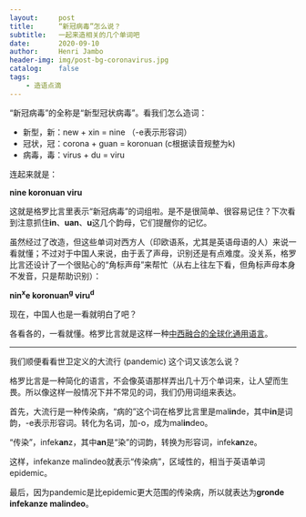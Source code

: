 ```yaml
---
layout:     post
title:      “新冠病毒”怎么说？
subtitle:   一起来造相关的几个单词吧
date:       2020-09-10
author:     Henri Jambo
header-img: img/post-bg-coronavirus.jpg
catalog:    false
tags:
    - 造语点滴
---
```


“新冠病毒”的全称是“新型冠状病毒”。看我们怎么造词：

* 新型，新：new + xin = nine  （-e表示形容词）
* 冠状，冠：corona + guan = koronuan (c根据读音规整为k)
* 病毒，毒：virus + du = viru

连起来就是：

**nine koronuan viru**

这就是格罗比言里表示“新冠病毒”的词组啦。是不是很简单、很容易记住？下次看到注意抓住**in**、**uan**、**u**这几个韵母，它们提醒你的记忆。

虽然经过了改造，但这些单词对西方人（印欧语系，尤其是英语母语的人）来说一看就懂；不过对于中国人来说，由于丢了声母，识别还是有点难度。没关系，格罗比言还设计了一个很贴心的“角标声母”来帮忙（从右上往左下看，但角标声母本身不发音，只是帮助识别）：

**nin<sup>x</sup>e koronuan<sup>g</sup> viru<sup>d</sup>**

现在，中国人也是一看就明白了吧？

各看各的，一看就懂。格罗比言就是这样一种<u>中西融合的全球化通用语言</u>。

___

我们顺便看看世卫定义的大流行 (pandemic) 这个词又该怎么说？

格罗比言是一种简化的语言，不会像英语那样弄出几十万个单词来，让人望而生畏。所以像这样一般情况下并不常见的词，我们仍用词组来表达。

首先，大流行是一种传染病，“病的”这个词在格罗比言里是mal**in**de，其中**in**是词韵，-e表示形容词。转化为名词，加-o，成为mal**in**deo。

“传染”，infek**an**z，其中**an**是“染”的词韵，转换为形容词，infek**an**ze。

这样，infekanze malindeo就表示“传染病”，区域性的，相当于英语单词epidemic。

最后，因为pandemic是比epidemic更大范围的传染病，所以就表达为**gronde infekanze malindeo**。

